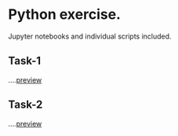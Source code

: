 # Python exercise.
Jupyter notebooks and individual scripts included.

## Task-1
....[preview](https://github.com/zain101/python-coding-exercise/blob/master/Task-1/python-coding-exercise-task1.md)

## Task-2
....[preview](https://github.com/zain101/python-coding-exercise/blob/master/Task-2/python-coding-exercise-task2.md)
